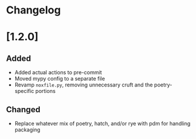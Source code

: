 # Changelog

# [1.2.0]

## Added
- Added actual actions to pre-commit
- Moved mypy config to a separate file
- Revamp `noxfile.py`, removing unnecessary cruft and the poetry-specific portions

## Changed
- Replace whatever mix of poetry, hatch, and/or rye with pdm for handling packaging
